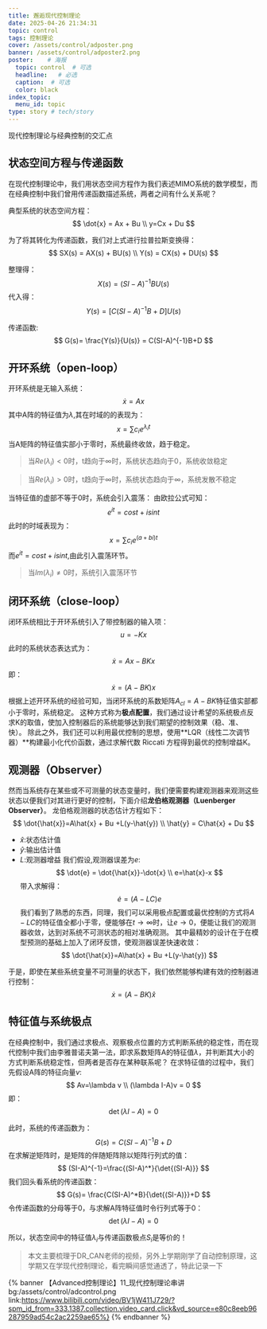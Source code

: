 ```yaml
---
title: 邂逅现代控制理论
date: 2025-04-26 21:34:31
topic: control
tags: 控制理论
cover: /assets/control/adposter.png
banner: /assets/control/adposter2.png
poster:    # 海报
  topic: control  # 可选
  headline:   # 必选
  caption:  # 可选
  color: black 
index_topic:
  menu_id: topic  
type: story # tech/story
---
```


现代控制理论与经典控制的交汇点

<!-- more -->

## 状态空间方程与传递函数
在现代控制理论中，我们用状态空间方程作为我们表述MIMO系统的数学模型，而在经典控制中我们曾用传递函数描述系统，两者之间有什么关系呢？

典型系统的状态空间方程：
$$
\dot{x} = Ax + Bu \\
y=Cx + Du
$$

为了将其转化为传递函数，我们对上式进行拉普拉斯变换得：
$$
SX(s) = AX(s) + BU(s) \\
Y(s) = CX(s) + DU(s)
$$

整理得：
$$
X(s) = (SI-A)^{-1}BU(s) 
$$
代入得：
$$
Y(s)=[C(SI-A)^{-1}B+D]U(s)
$$

传递函数:
$$ G(s)= \frac{Y(s)}{U(s)} = C(SI-A)^{-1}B+D
$$

## 开环系统（open-loop）
开环系统是无输入系统：
$$
\dot{x}=Ax
$$
其中A阵的特征值为$\lambda$,其在时域的的表现为：
$$
x=\sum{c_ie^{\lambda_i t}}
$$
当A矩阵的特征值实部小于零时，系统最终收敛，趋于稳定。
> 当$Re(\lambda_i)<0$时，t趋向于$\infty$时，系统状态趋向于0，系统收敛稳定

> 当$Re(\lambda_i)>0$时，t趋向于$\infty$时，系统状态趋向于$\infty$，系统发散不稳定

当特征值的虚部不等于0时，系统会引入震荡：
由欧拉公式可知：
$$
e^{it} = cost + isint
$$
此时的时域表现为：
$$
x=\sum{c_ie^{(a+bi)t}}
$$
而$e^{it}=cost+isint$,由此引入震荡环节。
>当$Im(\lambda_i)\neq 0$时，系统引入震荡环节

## 闭环系统（close-loop）
闭环系统相比于开环系统引入了带控制器的输入项：
$$
u=-Kx
$$
此时的系统状态表达式为：
$$
\dot{x}=Ax-BKx
$$
即：
$$
\dot{x}=(A-BK)x
$$
根据上述开环系统的经验可知，当闭环系统的系数矩阵$A_{cl}=A-BK$特征值实部都小于零时，系统稳定。
这种方式称为**极点配置**，我们通过设计希望的系统极点反求K的取值，使加入控制器后的系统能够达到我们期望的控制效果（稳、准、快）。
除此之外，我们还可以利用最优控制的思想，使用**LQR（线性二次调节器）**构建最小化代价函数，通过求解代数 Riccati 方程得到最优的控制增益K。

## 观测器（Observer）
然而当系统存在某些或不可测量的状态变量时，我们便需要构建观测器来观测这些状态以便我们对其进行更好的控制，下面介绍**龙伯格观测器（Luenberger Observer）**。
龙伯格观测器的状态估计方程如下：
$$
\dot{\hat{x}}=A\hat{x} + Bu +L(y-\hat{y}) \\ 
\hat{y} = C\hat{x} + Du
$$
- $\hat{x}$:状态估计值
- $\hat{y}$:输出估计值
- $L$:观测器增益
我们假设,观测器误差为$e$:
$$
\dot{e} = \dot{\hat{x}}-\dot{x} \\
e=\hat{x}-x
$$
带入求解得：
$$
\dot{e}=(A-LC)e
$$
我们看到了熟悉的东西，同理，我们可以采用极点配置或最优控制的方式将$A-LC$的特征值全都小于零，便能够在$t\to\infty$时，让$e\to 0$，便能让我们的观测器收敛，达到对系统不可测状态的相对准确观测。
其中最精妙的设计在于在模型预测的基础上加入了闭环反馈，使观测器误差快速收敛：
$$
\dot{\hat{x}}=A\hat{x} + Bu +L(y-\hat{y})
$$

于是，即使在某些系统变量不可测量的状态下，我们依然能够构建有效的控制器进行控制：
$$
\dot{x}=(A-BK)\hat{x}
$$

## 特征值与系统极点
在经典控制中，我们通过求极点、观察极点位置的方式判断系统的稳定性，而在现代控制中我们由李雅普诺夫第一法，即求系数矩阵A的特征值$\lambda$，并判断其大小的方式判断系统稳定性，但两者是否存在某种联系呢？
在求特征值的过程中，我们先假设A阵的特征向量$v$:
$$
Av=\lambda v \\
(\lambda I-A)v = 0
$$
即：
$$
\det{(\lambda I-A)}=0
$$

此时，系统的传递函数为：
$$ 
G(s)=  C(SI-A)^{-1}B+D
$$
在求解逆矩阵时，是矩阵的伴随矩阵除以矩阵行列式的值：
$$
(SI-A)^{-1}=\frac{(SI-A)^*}{\det{(SI-A)}}
$$
我们回头看系统的传递函数：
$$ 
G(s)=  \frac{C(SI-A)^*B}{\det{(SI-A)}}+D
$$
令传递函数的分母等于0，与求解A阵特征值时令行列式等于0：
$$
\det{(\lambda I-A)}=0
$$

所以，状态空间中的特征值$\lambda_i$与传递函数极点$S_i$是等价的！

> 本文主要梳理于DR_CAN老师的视频，另外上学期刚学了自动控制原理，这学期又在学现代控制理论，看完瞬间感觉通透了，特此记录一下

{% banner 
【Advanced控制理论】11_现代控制理论串讲
bg:/assets/control/adcontrol.png
link:https://www.bilibili.com/video/BV1jW411J729/?spm_id_from=333.1387.collection.video_card.click&vd_source=e80c8eeb96287959ad54c2ac2259ae65%}
{% endbanner %}